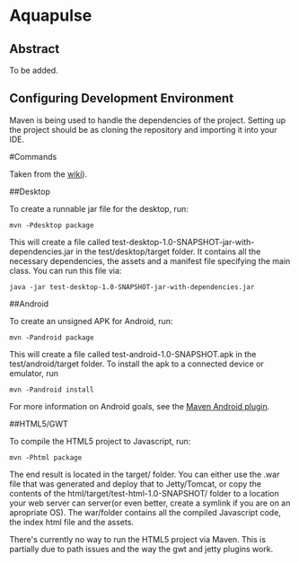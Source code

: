 Aquapulse
=========

Abstract
--------
To be added.


Configuring Development Environment
-----------------------------------
Maven is being used to handle the dependencies of the project. Setting up the project should be as cloning the
repository and importing it into your IDE.

#Commands

Taken from the [wiki](http://code.google.com/p/libgdx/wiki/MavenProjectSetup)).


##Desktop

To create a runnable jar file for the desktop, run:

`mvn -Pdesktop package`

This will create a file called test-desktop-1.0-SNAPSHOT-jar-with-dependencies.jar in the test/desktop/target folder.
It contains all the necessary dependencies, the assets and a manifest file specifying the main class. You can run this
file via:

`java -jar test-desktop-1.0-SNAPSHOT-jar-with-dependencies.jar`


##Android

To create an unsigned APK for Android, run:

`mvn -Pandroid package`

This will create a file called test-android-1.0-SNAPSHOT.apk in the test/android/target folder. To install the apk to a
connected device or emulator, run

`mvn -Pandroid install`

For more information on Android goals, see the [Maven Android plugin](http://code.google.com/p/maven-android-plugin/).


##HTML5/GWT

To compile the HTML5 project to Javascript, run:

`mvn -Phtml package`

The end result is located in the target/ folder. You can either use the .war file that was generated and deploy that to
Jetty/Tomcat, or copy the contents of the html/target/test-html-1.0-SNAPSHOT/ folder to a location your web server can
server(or even better, create a symlink if you are on an apropriate OS). The war/folder contains all the compiled
Javascript code, the index html file and the assets.

There's currently no way to run the HTML5 project via Maven. This is partially due to path issues and the way the gwt
and jetty plugins work.